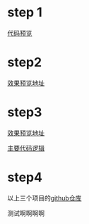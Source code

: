 # step 1

[代码预览](https://github.com/zhuweileo/redshift/blob/master/step1/src/js/index.js)

# step2

[效果预览地址](https://zhuweileo.github.io/redshift/step2/hello-world/build/)

# step3 

[效果预览地址](https://zhuweileo.github.io/redshift/step3/hello-datepicker/build/)

[主要代码逻辑](https://github.com/zhuweileo/redshift/blob/master/step3/hello-datepicker/src/index.js)



# step4

以上三个项目的[github仓库](https://github.com/zhuweileo/redshift)



测试啊啊啊啊